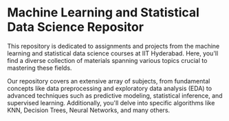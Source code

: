 <!DOCTYPE html>
<html lang="en">
<head>
  <meta charset="UTF-8">
  <meta name="viewport" content="width=device-width, initial-scale=1.0">
  <h1>Machine Learning and Statistical Data Science Repositor</h1>
</head>
<body>
 
  <p>This repository is dedicated to assignments and projects from the machine learning and statistical data science courses at IIT Hyderabad. Here, you'll find a diverse collection of materials spanning various topics crucial to mastering these fields.</p>
  <p>Our repository covers an extensive array of subjects, from fundamental concepts like data preprocessing and exploratory data analysis (EDA) to advanced techniques such as predictive modeling, statistical inference, and supervised learning. Additionally, you'll delve into specific algorithms like KNN, Decision Trees, Neural Networks, and many others.</p>
  
</body>
</html>

